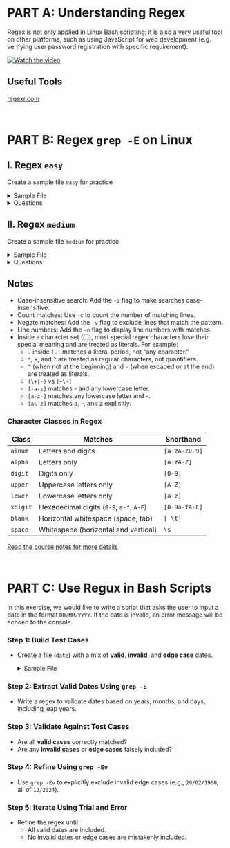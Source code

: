 # PART A: Understanding Regex
Regex is not only applied in Linux Bash scripting; it is also a very useful tool on other platforms, such as using JavaScript for web development (e.g. verifying user password registration with specific requirement).  

[![Watch the video](https://img.youtube.com/vi/sXQxhojSdZM/0.jpg)](https://www.youtube.com/watch?v=sXQxhojSdZM)

## Useful Tools
[regexr.com](https://regexr.com/)

<br>


# PART B: Regex `grep -E` on Linux
## I. Regex `easy`
Create a sample file `easy` for practice
<details>
    <summary>Sample File</summary>
  
  ```
    apple
    banana
    cherry
    apple pie
    pierre
    pineapple
    1234
    5678
    apple123
    cherry-pie
    Banana
    applyeah
    banana pie
    cherry pie
  ```
</details>


<details>
  <summary>Questions</summary>

  1. Find lines containing the word "apple".  

  2. Find lines ending with "pie".  

  3. Match lines starting with a digit.  

  4. Find lines containing only lowercase letters.  

  5. Match lines that have a hyphen (-).  

  6. Find lines containing numbers.  

  7. Match lines that contain "apple" but not "pineapple".  

  8. Match lines that have at least one uppercase letter.  

  9. Find lines with exactly five characters.  

  10. Match lines that contain "cherry" or "banana" (case-insensitive).  

</details>


## II. Regex `medium`
Create a sample file `medium` for practice
<details>
    <summary>Sample File</summary>
  
  ```
    apple
    banana
    cherry
    apple pie
    pierre
    pineapple
    1234
    5678
    apple123
    cherry-pie
    Banana
    applyeah
    banana pie
    cherry pie
    ififif
    if
    fi
    +-123.3
    +1111
    -2222
    56.38+-
    hello_world
    HELLO_WORLD
    CamelCase
    snake_case
    PascalCase
    123-456-7890
    (123) 456-7890
    john.doe@example.com
    jane_doe@example.co.uk
    john.doe+alias@example.com
    user%example@domain.com
    http://example.com
    https://www.example.org
    ftp://files.example.com
    https://subdomain.example.co.uk
    25-12-2024
    31/12/2024
    2024-11-24
    1899-01-01
    2024-12-32
    2025-01-10
    24/11/2024
    error: file not found
    WARNING: Disk space low
    INFO: Operation completed
    $100.00
    USD 100.00
    €99.99
    +123.45
    -9876.54
    Item#12345
    SKU-98765
    #hashtag
    @mention
  ```
</details>

<details>
  <summary>Questions</summary>

  1. Match lines containing floating-point numbers (e.g., `+-123.3`, `56.38`).

  2. Match lines with email addresses.

  3. Match URLs (e.g., `http://`, `https://`, `ftp://`).

  4. Match dates in `YYYY-MM-DD` format.

  5. Match dates in `DD/MM/YYYY` format.

  6. Match phone numbers (e.g., `123-456-7890`, `(123) 456-7890`).

  7. Match lines with snake_case or CamelCase words.

  8. Match lines containing currency values (e.g., `$100.00`, `€99.99`, `USD 100.00`).

  9. Match lines with uppercase letters only (e.g., `HELLO_WORLD`).

  10. Match lines with hashtags or mentions (e.g., `#hashtag`, `@mention`).

  11. Match lines containing warnings or errors (e.g., `WARNING`, `error`).

  12. Match product codes (e.g., `Item#12345`, `SKU-98765`).

</details>

## Notes
- Case-insensitive search: Add the `-i` flag to make searches case-insensitive.
- Count matches: Use `-c` to count the number of matching lines.
- Negate matches: Add the `-v` flag to exclude lines that match the pattern.
- Line numbers: Add the `-n` flag to display line numbers with matches.
- Inside a character set ([ ]), most special regex characters lose their special meaning and are treated as literals.
  For example:
    - `.` inside `[.]` matches a literal period, not "any character."
    - `*`, `+`, and `?` are treated as regular characters, not quantifiers.
    - `^` (when not at the beginning) and `-` (when escaped or at the end) are treated as literals.
    - `(\+|-)` vs `[+\-]`
    - `[-a-z]` matches - and any lowercase letter.
    - `[a-z-]` matches any lowercase letter and -.
    - `[a\-z]` matches a, -, and z explicitly.

### Character Classes in Regex
| **Class**  | **Matches**                                                   | **Shorthand**               |
|------------|---------------------------------------------------------------|-----------------------------|
| `alnum`    | Letters and digits                                            | `[a-zA-Z0-9]`               |
| `alpha`    | Letters only                                                  | `[a-zA-Z]`                  |
| `digit`    | Digits only                                                   | `[0-9]`                     |
| `upper`    | Uppercase letters only                                        | `[A-Z]`                     |
| `lower`    | Lowercase letters only                                        | `[a-z]`                     |
| `xdigit`   | Hexadecimal digits (`0-9`, `a-f`, `A-F`)                      | `[0-9a-fA-F]`               |
| `blank`    | Horizontal whitespace (space, tab)                            | `[ \t]`                     |
| `space`    | Whitespace (horizontal and vertical)                          | `\s`                        |

[Read the course notes for more details](http://15.223.64.81/doku.php?id=ops102:regular_expressions)


<br>

# PART C: Use Regux in Bash Scripts

In this exercise, we would like to write a script that asks the user to input a date in the format `DD/MM/YYYY`.
If the date is invalid, an error message will be echoed to the console.

### **Step 1: Build Test Cases**

- Create a file (`date`) with a mix of **valid**, **invalid**, and **edge case** dates.

    <details>
    <summary>Sample File</summary>
    
    ```plaintext
    # Valid dates
    01/01/1900
    28/02/2000
    29/02/2024
    31/12/1999
    30/11/2024
    01/03/2024
    15/06/2015
    29/02/2004
    31/07/2020
    01/01/2023
    
    # Invalid dates
    01/01/1899
    31/04/2023
    31/11/2024
    32/01/2024
    30/02/2024
    01/13/2024
    00/12/2023
    15/00/2023
    
    # Edge cases
    29/02/2023
    29/02/1900
    01/12/2024
    ```
    
    </details>



### **Step 2: Extract Valid Dates Using `grep -E`**

- Write a regex to validate dates based on years, months, and days, including leap years.


### **Step 3: Validate Against Test Cases**

- Are all **valid cases** correctly matched?  
- Are any **invalid cases** or **edge cases** falsely included?


### **Step 4: Refine Using `grep -Ev`**

- Use `grep -Ev` to explicitly exclude invalid edge cases (e.g., `29/02/1900`, all of `12/2024`).


### **Step 5: Iterate Using Trial and Error**

- Refine the regex until:
  - All valid dates are included.
  - No invalid dates or edge cases are mistakenly included.



